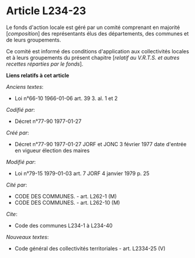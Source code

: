# Article L234-23

Le fonds d'action locale est géré par un comité comprenant en majorité [*composition*] des représentants élus des
départements, des communes et de leurs groupements. 

Ce comité est informé des conditions d'application aux collectivités locales et à leurs groupements du présent chapitre
[*relatif au V.R.T.S. et autres recettes réparties par le fonds*].

**Liens relatifs à cet article**

_Anciens textes_:

  - Loi n°66-10 1966-01-06 art. 39 3. al. 1 et 2

_Codifié par_:

  - Décret n°77-90 1977-01-27

_Créé par_:

  - Décret n°77-90 1977-01-27 JORF et JONC 3 février 1977 date d'entrée en vigueur élection des maires

_Modifié par_:

  - Loi n°79-15 1979-01-03 art. 7 JORF 4 janvier 1979 p. 25

_Cité par_:

  - CODE DES COMMUNES. - art. L262-1 (M)
  - CODE DES COMMUNES. - art. L262-10 (M)

_Cite_:

  - Code des communes L234-1 à L234-40

_Nouveaux textes_:

  - Code général des collectivités territoriales - art. L2334-25 (V)
